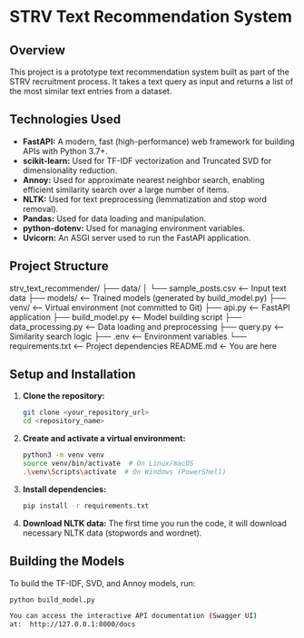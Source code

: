 # STRV Text Recommendation System

## Overview

This project is a prototype text recommendation system built as part of the STRV recruitment process.  It takes a text query as input and returns a list of the most similar text entries from a dataset.

## Technologies Used

*   **FastAPI:**  A modern, fast (high-performance) web framework for building APIs with Python 3.7+.
*   **scikit-learn:**  Used for TF-IDF vectorization and Truncated SVD for dimensionality reduction.
*   **Annoy:**  Used for approximate nearest neighbor search, enabling efficient similarity search over a large number of items.
*   **NLTK:**  Used for text preprocessing (lemmatization and stop word removal).
*   **Pandas:**  Used for data loading and manipulation.
*   **python-dotenv:**  Used for managing environment variables.
*   **Uvicorn:**  An ASGI server used to run the FastAPI application.

## Project Structure

strv_text_recommender/
├── data/
│   └── sample_posts.csv   <-- Input text data
├── models/                <-- Trained models (generated by build_model.py)
├── venv/                  <-- Virtual environment (not committed to Git)
├── api.py                 <-- FastAPI application
├── build_model.py        <-- Model building script
├── data_processing.py   <-- Data loading and preprocessing
├── query.py               <-- Similarity search logic
├── .env                   <-- Environment variables
└── requirements.txt       <-- Project dependencies
README.md                  <- You are here


## Setup and Installation

1.  **Clone the repository:**
    ```bash
    git clone <your_repository_url>
    cd <repository_name>
    ```

2.  **Create and activate a virtual environment:**
    ```bash
    python3 -m venv venv
    source venv/bin/activate  # On Linux/macOS
    .\venv\Scripts\activate  # On Windows (PowerShell)
    ```

3.  **Install dependencies:**
    ```bash
    pip install -r requirements.txt
    ```

4.  **Download NLTK data:**  The first time you run the code, it will download necessary NLTK data (stopwords and wordnet).

## Building the Models

To build the TF-IDF, SVD, and Annoy models, run:

```bash
python build_model.py

You can access the interactive API documentation (Swagger UI) 
at:  http://127.0.0.1:8000/docs